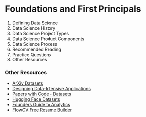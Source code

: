 # Foundations and First Principals

1. Defining Data Science
2. Data Science History
3. Data Science Project Types
4. Data Science Product Components
5. Data Science Process
6. Recommended Reading
7. Practice Questions
8. Other Resources

### Other Resources
* [ArXiv Datasets](https://medium.com/paperswithcode/datasets-on-arxiv-1a5a8f7bd104)
* [Designing Data-Intensive Applications](https://dataintensive.net/)
* [Papers with Code - Datasets](https://paperswithcode.com/datasets)
* [Hugging Face Datasets](https://github.com/huggingface/datasets)
* [Founders Guide to Analytics](https://thinkgrowth.org/the-startup-founders-guide-to-analytics-1d2176f20ac1)
* [FlowCV Free Resume Builder](https://flowcv.io/)